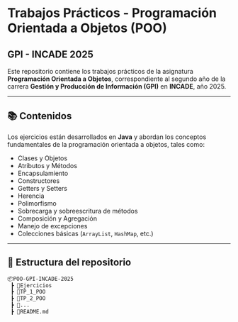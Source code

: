 # Trabajos Prácticos - Programación Orientada a Objetos (POO)

## GPI - INCADE 2025

Este repositorio contiene los trabajos prácticos de la asignatura **Programación Orientada a Objetos**, correspondiente al segundo año de la carrera **Gestión y Producción de Información (GPI)** en **INCADE**, año 2025.

---

## 📚 Contenidos

Los ejercicios están desarrollados en **Java** y abordan los conceptos fundamentales de la programación orientada a objetos, tales como:

- Clases y Objetos
- Atributos y Métodos
- Encapsulamiento
- Constructores
- Getters y Setters
- Herencia
- Polimorfismo
- Sobrecarga y sobreescritura de métodos
- Composición y Agregación
- Manejo de excepciones
- Colecciones básicas (`ArrayList`, `HashMap`, etc.)

---

## 📁 Estructura del repositorio

```bash
📦POO-GPI-INCADE-2025
 ┣ 📂Ejercicios
 ┣ 📂TP_1_POO
 ┣ 📂TP_2_POO
 ┣ 📂...
 ┣ 📜README.md
```
